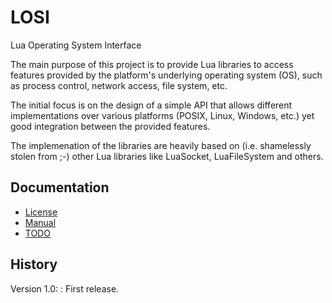LOSI
====

Lua Operating System Interface

The main purpose of this project is to provide Lua libraries to access features provided by the platform's underlying operating system (OS), such as process control, network access, file system, etc.

The initial focus is on the design of a simple API that allows different implementations over various platforms (POSIX, Linux, Windows, etc.) yet good integration between the provided features.

The implemenation of the libraries are heavily based on (i.e. shamelessly stolen from ;-) other Lua libraries like LuaSocket, LuaFileSystem and others.

Documentation
-------------

- [License](LICENSE)
- [Manual](doc/manual.md)
- [TODO](TODO.md)

History
-------

Version 1.0:
:	First release.
